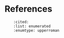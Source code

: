 References
================

```{bibliography} ../zreferences.bib
    :cited:
    :list: enumerated
    :enumtype: upperroman
```